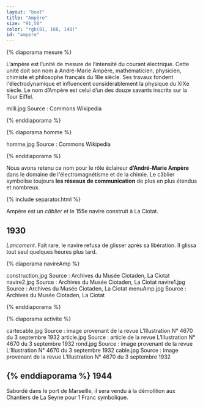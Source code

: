 ```yaml
---
layout: "boat"
title: "Ampère"
size: "91,50"
color: "rgb(81, 166, 148)"
id: "ampere"
---
```


{% diaporama mesure %}


L’ampère est l’unité de mesure de l’intensité du courant électrique. Cette unité doit son nom à André-Marie Ampère, mathématicien, physicien, chimiste et philosophe français du 18e siècle. Ses travaux fondent l'électrodynamique et influencent considérablement la physique du XIXe siècle. Le nom d’Ampère est celui d’un des douze savants inscrits sur la Tour Eiffel.

milli.jpg
Source : Commons Wikipedia

{% enddiaporama %}


{% diaporama homme %}

homme.jpg
Source : Commons Wikipedia

{% enddiaporama %}


Nous avons retenu ce nom pour le rôle éclaireur **d’André-Marie Ampère** dans le domaine de l'électromagnétisme et de la chimie. Le câblier symbolise toujours **les réseaux de communication** de plus en plus étendus et nombreux.

{% include separator.html %}

Ampère est un _câblier_ et le 155e navire construit à La Ciotat.

1930
------------

_Lancement_. Fait rare, le navire refusa de glisser après sa libération. Il glissa tout seul quelques heures plus tard.

{% diaporama navireAmp %}

construction.jpg
Source : Archives du Musée Ciotaden, La Ciotat
navire2.jpg
Source : Archives du Musée Ciotaden, La Ciotat
navire1.jpg
Source : Archives du Musée Ciotaden, La Ciotat
menuAmp.jpg
Source : Archives du Musée Ciotaden, La Ciotat

{% enddiaporama %}

{% diaporama activite %}

cartecable.jpg
Source : image provenant de la revue L’Illustration N° 4670 du 3 septembre 1932
article.jpg
Source : article de la revue L’Illustration N° 4670 du 3 septembre 1932
rond.jpg
Source : image provenant de la revue L’Illustration N° 4670 du 3 septembre 1932
cable.jpg
Source : image provenant de la revue L’Illustration N° 4670 du 3 septembre 1932


{% enddiaporama %}
1944
------------

Sabordé dans le port de Marseille, il sera vendu à la démolition aux Chantiers de La Seyne pour 1 Franc symbolique.


